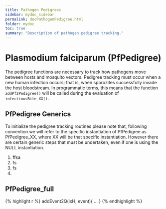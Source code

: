 ```yaml
---
title: Pathogen Pedigrees
sidebar: mydoc_sidebar
permalink: docPathogenPedigree.html
folder: mydoc
toc: true
summary: "Description of pathogen pedigree tracking."
---
```

# Plasmodium falciparum (PfPedigree)

The pedigree functions are necessary to track how pathogens move between hosts and mosquito vectors. Pedigree tracking must occur when a new human infection occurs; that is, when sporozites successfully invade the host bloodstream. In programmatic terms, this means that the function <code>addPf2Pedigree()</code> will be called during the evaluation of <code>infectiousBite_XX()</code>.

## PfPedigree Generics

To initialize the pedigree tracking routines please note that, following convention we will refer to the specific instantiation of PfPedigree as PfPedigree_XX, where XX will be that specific instantiation. However there are certain generic steps that must be undertaken, even if one is using the NULL instantiation.

1. ffsa
2. fs
3. fs
4. 

## PfPedigree_full







{% highlight r %}
addEvent2Q(ixH, event){
  ...
}
{% endhighlight %}
